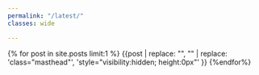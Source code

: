 ```yaml
---
permalink: "/latest/"
classes: wide

---
```


{% for post in site.posts limit:1 %}
  {{post | replace: "<!doctype html>", "" | replace: 'class="masthead"', 'style="visibility:hidden; height:0px"'  }}
{%endfor%}


